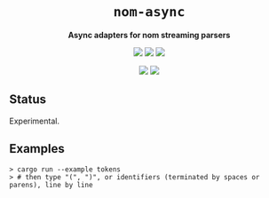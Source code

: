 <div align="center">
  <h1><code>nom-async</code></h1>
  <p>
    <strong>Async adapters for nom streaming parsers</strong>
  </p>
  <p style="margin-bottom: 0.5ex;">
    <a href="https://darinmorrison.github.io/nom-async/nom_async"><img
        src="https://img.shields.io/badge/docs-latest-blueviolet?logo=Read-the-docs&logoColor=white"
        /></a>
    <a href="https://github.com/darinmorrison/nom-async/actions"><img
        src="https://github.com/darinmorrison/nom-async/workflows/ci/badge.svg"
        /></a>
    <a href="https://crates.io/crates/nom-async"><img
        src="https://img.shields.io/librariesio/release/cargo/nom-async.svg?logo=rust"
        /></a>
  </p>
  <p style="margin-bottom: 0.5ex;">
    <a href="https://docs.rs/nom-async"><img
        src="https://docs.rs/nom-async/badge.svg" /></a>
    <a href="https://crates.io/crates/nom-async"><img
        src="https://img.shields.io/crates/v/nom-async.svg?logo=rust" /></a>
  </p>
</div>

## Status

Experimental.

## Examples

```
> cargo run --example tokens
> # then type "(", ")", or identifiers (terminated by spaces or parens), line by line
```
